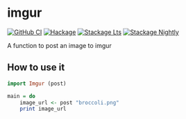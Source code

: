 # imgur

[![GitHub CI](https://github.com/ethercrow/imgur/workflows/CI/badge.svg)](https://github.com/ethercrow/imgur/actions)
[![Hackage](https://img.shields.io/hackage/v/imgur.svg?logo=haskell)](https://hackage.haskell.org/package/imgur)
[![Stackage Lts](http://stackage.org/package/imgur/badge/lts)](http://stackage.org/lts/package/imgur)
[![Stackage Nightly](http://stackage.org/package/imgur/badge/nightly)](http://stackage.org/nightly/package/imgur)

A function to post an image to imgur

## How to use it

```haskell
import Imgur (post)

main = do
    image_url <- post "broccoli.png"
    print image_url
```
